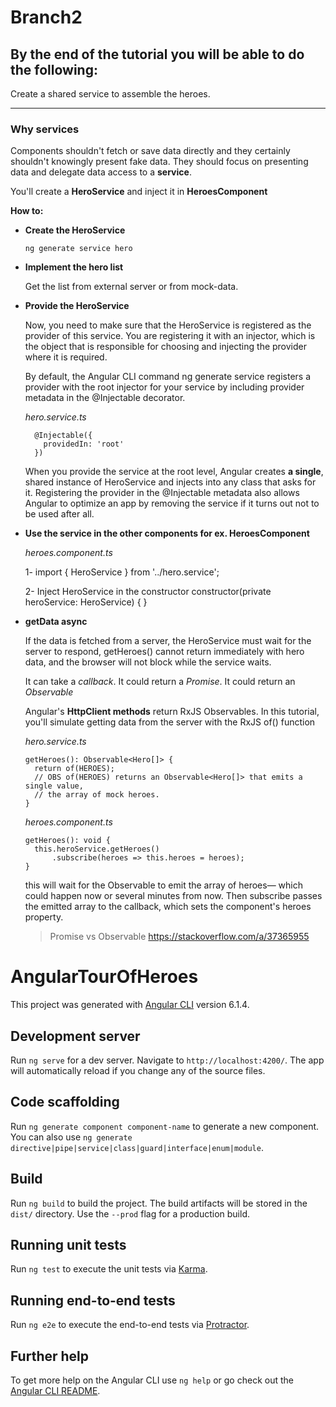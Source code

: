 
# Branch2

## By the end of the tutorial you will be able to do the following:

Create a shared service to assemble the heroes.

********************************************************************************************************

### Why services

Components shouldn't fetch or save data directly and they certainly shouldn't knowingly present fake data. They should focus on presenting data and delegate data access to a **service**.

You'll create a **HeroService** and inject it in **HeroesComponent**

**How to:**
 
- **Create the HeroService**

    `ng generate service hero`

- **Implement the hero list**

  Get the list from external server or from mock-data.

- **Provide the HeroService**

	Now, you need to make sure that the HeroService is registered as the provider of this service. You are registering it with an injector, which is the object that is responsible for choosing and injecting the provider where it is required. 

	By default, the Angular CLI command ng generate service registers a provider with the root injector for your service by including provider metadata in the @Injectable decorator.

	*hero.service.ts*
  ```
    @Injectable({
      providedIn: 'root'
    })
  ```
  
	When you provide the service at the root level, Angular creates **a single**, shared instance of HeroService and injects into any class that asks for it. Registering the provider in the @Injectable metadata also allows Angular to optimize an app by removing the service if it turns out not to be used after all. 

- **Use the service in the other components for ex. HeroesComponent**

  *heroes.component.ts*

	1- import { HeroService } from '../hero.service';
  
	2- Inject HeroService in the constructor
		constructor(private heroService: HeroService) { } 
    
- **getData async**

    If the data is fetched from a server, the HeroService must wait for the server to respond, getHeroes() cannot return immediately with hero data, and the browser will not block while the service waits.
    
    It can take a *callback*. It could return a *Promise*. It could return an *Observable*
    
    Angular's **HttpClient methods** return RxJS Observables. In this tutorial, you'll simulate getting data from the server with the RxJS of() function

    *hero.service.ts*

    ```
    getHeroes(): Observable<Hero[]> {
      return of(HEROES);   
      // OBS of(HEROES) returns an Observable<Hero[]> that emits a single value, 
      // the array of mock heroes.
    }
    ```

    *heroes.component.ts*

    ```
    getHeroes(): void {
      this.heroService.getHeroes()
          .subscribe(heroes => this.heroes = heroes);
    }
    ```
    this will wait for the Observable to emit the array of heroes— which could happen now or several minutes from now. Then subscribe passes the emitted array to the callback, which sets the component's heroes property.
    
    >   Promise vs Observable
    >   https://stackoverflow.com/a/37365955






# AngularTourOfHeroes


This project was generated with [Angular CLI](https://github.com/angular/angular-cli) version 6.1.4.

## Development server

Run `ng serve` for a dev server. Navigate to `http://localhost:4200/`. The app will automatically reload if you change any of the source files.

## Code scaffolding

Run `ng generate component component-name` to generate a new component. You can also use `ng generate directive|pipe|service|class|guard|interface|enum|module`.

## Build

Run `ng build` to build the project. The build artifacts will be stored in the `dist/` directory. Use the `--prod` flag for a production build.

## Running unit tests

Run `ng test` to execute the unit tests via [Karma](https://karma-runner.github.io).

## Running end-to-end tests

Run `ng e2e` to execute the end-to-end tests via [Protractor](http://www.protractortest.org/).

## Further help

To get more help on the Angular CLI use `ng help` or go check out the [Angular CLI README](https://github.com/angular/angular-cli/blob/master/README.md).
